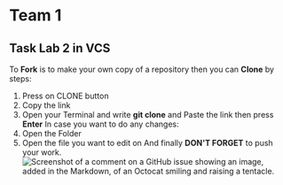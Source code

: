 # Team 1
## Task Lab 2 in VCS
 To **Fork** is to make your own copy of a repository then you can **Clone** by steps:
1. Press on CLONE button
2. Copy the link
3. Open your Terminal and write **git clone** and Paste the link then press **Enter** 
In case you want to do any changes:
1. Open the Folder
2. Open the file you want to edit on
And finally **DON'T FORGET** to push your work.
![Screenshot of a comment on a GitHub issue showing an image, added in the Markdown, of an Octocat smiling and raising a tentacle.](https://myoctocat.com/assets/images/base-octocat.svg)
